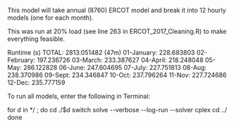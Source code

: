 This model will take annual (8760) ERCOT model and break it into 12 hourly models (one for each month). 

This was run at 20% load (see line 263 in ERCOT_2017_Cleaning.R) to make everything feasible.

Runtime (s) 
TOTAL: 2813.051482 (47m)
01-January: 228.683803
02-February: 197.236726
03-March: 233.387627
04-April: 218.248048
05-May: 286.122828
06-June: 247.604695
07-July: 227.751813
08-Aug: 238.370986
09-Sept: 234.346847
10-Oct: 237.796264
11-Nov: 227.724686
12-Dec: 235.777159

To run all models, enter the following in Terminal:

for d in */ ; do
	cd ./$d
    switch solve --verbose --log-run --solver cplex
    cd ../
done
